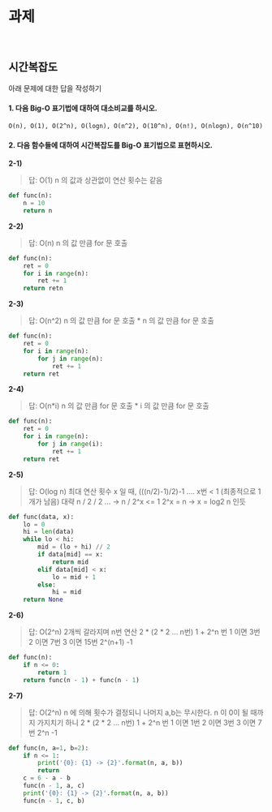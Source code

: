 # 과제


<br>

## 시간복잡도 

아래 문제에 대한 답을 작성하기

#### 1. 다음 Big-O 표기법에 대하여 대소비교를 하시오. 

```
O(n), O(1), O(2^n), O(logn), O(n^2), O(10^n), O(n!), O(nlogn), O(n^10)
```

#### 2. 다음 함수들에 대하여 시간복잡도를 Big-O 표기법으로 표현하시오.

**2-1)** 
> 답: O(1)
> n 의 값과 상관없이 연산 횟수는 같음

```python
def func(n):
    n = 10
    return n
```

**2-2)**
> 답: O(n)
> n 의 값 만큼 for 문 호출
```python
def func(n):
    ret = 0
    for i in range(n):
        ret += 1
    return retn
```

**2-3)**
> 답: O(n^2)
> n 의 값 만큼 for 문 호출 * n 의 값 만큼 for 문 호출
```python
def func(n):
    ret = 0
    for i in range(n):
        for j in range(n):
            ret += 1
    return ret
```

**2-4)**
> 답: O(n*i)
> n 의 값 만큼 for 문 호출 * i 의 값 만큼 for 문 호출
```python
def func(n):
    ret = 0
    for i in range(n):
        for j in range(i):
            ret += 1
    return ret
```

**2-5)**
> 답: O(log n)
> 최대 연산 횟수 x 일 때,
> (((n/2)-1)/2)-1 .... x번 < 1 (최종적으로 1개가 남음)
> 대략
> n / 2 / 2 ... -> n / 2^x <= 1
> 2^x = n -> x = log2 n
> 인듯
```python
def func(data, x):
    lo = 0
    hi = len(data)
    while lo < hi:
        mid = (lo + hi) // 2
        if data[mid] == x:
            return mid
        elif data[mid] < x:
            lo = mid + 1
        else:
            hi = mid
    return None
```

**2-6)**
> 답: O(2^n)
> 2개씩 갈라지며 n번 연산
> 2 * (2 * 2 ... n번)
> 1 + 2^n 번 
> 1 이면 3번
> 2 이면 7번
> 3 이면 15번
> 2^(n+1) -1
```python
def func(n):
    if n <= 0:
        return 1
    return func(n - 1) + func(n - 1)
```

**2-7)**
> 답: O(2^n)
> n 에 의해 횟수가 결정되니 나머지 a,b는 무시한다.
> n 이 0이 될 때까지 가지치기 하니
> 2 * (2 * 2 ... n번)
> 1 + 2^n 번 
> 1 이면 1번
> 2 이면 3번
> 3 이면 7번
> 2^n -1
```python
def func(n, a=1, b=2):
    if n <= 1:
        print('{0}: {1} -> {2}'.format(n, a, b))
        return
    c = 6 - a - b
    func(n - 1, a, c)
    print('{0}: {1} -> {2}'.format(n, a, b))
    func(n - 1, c, b)
```
